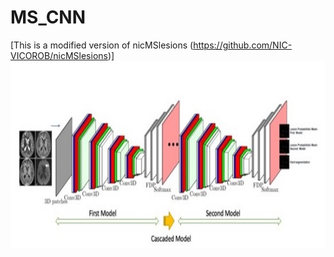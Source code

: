 # MS_CNN
[This is a modified version of nicMSlesions (https://github.com/NIC-VICOROB/nicMSlesions)]
<br>
 <img height="300" src="CNN.jpeg" />
 </br>
